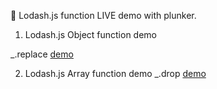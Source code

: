 :open_file_folder: Lodash.js function LIVE demo with plunker.

1. Lodash.js Object function demo

_.replace <a href='https://plnkr.co/edit/l48e3l?p=preview' target='_blank'>demo</a>

2. Lodash.js Array function demo
_.drop <a href='https://plnkr.co/edit/wnmkM6?p=info' target='_blank'>demo</a>

